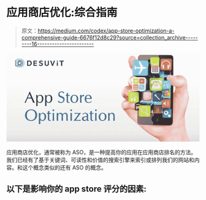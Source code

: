 # 应用商店优化:综合指南

> 原文：<https://medium.com/codex/app-store-optimization-a-comprehensive-guide-6676f12d8c29?source=collection_archive---------16----------------------->

![](img/72b8aed0056c8f57d1405cc9f896a35e.png)

应用商店优化，通常被称为 ASO，是一种提高你的应用在应用商店排名的方法。我们已经有了基于关键词、可读性和价值的搜索引擎来索引或排列我们的网站和内容。和这个概念类似的还有 ASO 的概念。

## 以下是影响你的 app store 评分的因素: